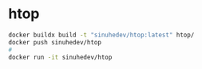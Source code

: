# htop

```bash
docker buildx build -t "sinuhedev/htop:latest" htop/
docker push sinuhedev/htop
#
docker run -it sinuhedev/htop
```
